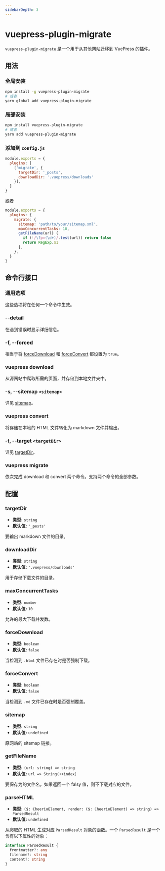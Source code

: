 ```yaml
---
sidebarDepth: 3
---
```


# vuepress-plugin-migrate <GitHubLink repo="vuepress/vuepress-plugin-migrate"/>

`vuepress-plugin-migrate` 是一个用于从其他网站迁移到 VuePress 的插件。

## 用法

### 全局安装

```bash
npm install -g vuepress-plugin-migrate
# 或者
yarn global add vuepress-plugin-migrate
```

### 局部安装

```bash
npm install vuepress-plugin-migrate
# 或者
yarn add vuepress-plugin-migrate
```

### 添加到 `config.js`

```js
module.exports = {
  plugins: [
    ['migrate', {
      targetDir: '_posts',
      downloadDir: '.vuepress/downloads'
    }],
  ]
}
```
或者
```js
module.exports = {
  plugins: {
    migrate: {
      sitemap: 'path/to/your/sitemap.xml',
      maxConcurrentTasks: 10,
      getFileName(url) {
        if (!/\?p=(\d+)/.test(url)) return false
        return RegExp.$1
      },
    },
  }
}
```

## 命令行接口

### 通用选项

这些选项将在任何一个命令中生效。

### --detail

在遇到错误时显示详细信息。

### -f, --forced

相当于将 [forceDownload](#forceDownload) 和 [forceConvert](#forceConvert) 都设置为 `true`。

### vuepress download

从源网站中爬取所需的页面，并存储到本地文件夹中。

### -s, --sitemap `<sitemap>`

详见 [sitemap](#sitemap)。

### vuepress convert

将存储在本地的 HTML 文件转化为 markdown 文件并输出。

### -t, --target `<targetDir>`

详见 [targetDir](#targetDir)。

### vuepress migrate

依次完成 download 和 convert 两个命令。支持两个命令的全部参数。

## 配置

### targetDir

- **类型:** `string`
- **默认值:** `'_posts'`

要输出 markdown 文件的目录。

### downloadDir

- **类型:** `string`
- **默认值:** `'.vuepress/downloads'`

用于存储下载文件的目录。

### maxConcurrentTasks

- **类型:** `number`
- **默认值:** `10`

允许的最大下载并发数。

### forceDownload

- **类型:** `boolean`
- **默认值:** `false`

当检测到 `.html` 文件已存在时是否强制下载。

### forceConvert

- **类型:** `boolean`
- **默认值:** `false`

当检测到 `.md` 文件已存在时是否强制覆盖。

### sitemap

- **类型:** `string`
- **默认值:** `undefined`

原网站的 sitemap 链接。

### getFileName

- **类型:** `(url: string) => string`
- **默认值:** `url => String(++index)`

要保存为的文件名。如果返回一个 falsy 值，则不下载对应的文件。

### parseHTML

- **类型:** `($: CheerioElement, render: ($: CheerioElement) => string) => ParsedResult`
- **默认值:** `undefined`

从爬取的 HTML 生成对应 `ParsedResult` 对象的函数。一个 `ParsedResult` 是一个含有以下属性的对象：

```ts
interface ParsedResult {
  frontmatter?: any
  filename?: string
  content?: string
}
```
